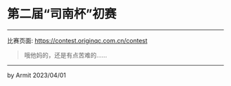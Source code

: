 # 第二届“司南杯”初赛

----

比赛页面: https://contest.originqc.com.cn/contest

> 哦他妈的，还是有点苦难的……

----

by Armit
2023/04/01 
